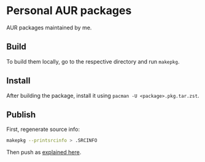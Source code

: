 # Personal AUR packages

AUR packages maintained by me.

## Build

To build them locally, go to the respective directory and run `makepkg`.

## Install

After building the package, install it using `pacman -U <package>.pkg.tar.zst`.

## Publish

First, regenerate source info:

```bash
makepkg --printsrcinfo > .SRCINFO
```

Then push as [explained here](https://wiki.archlinux.org/title/AUR_submission_guidelines#Publishing_new_package_content).
